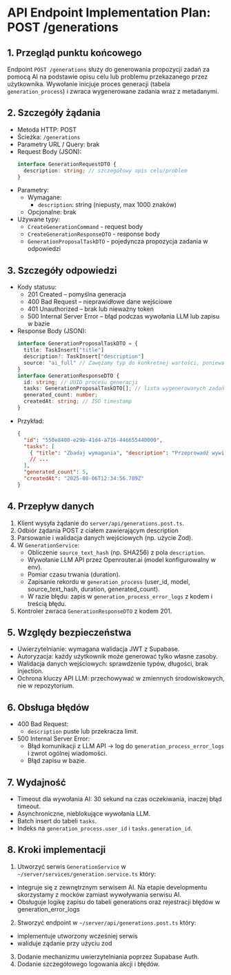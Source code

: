 # API Endpoint Implementation Plan: POST /generations

## 1. Przegląd punktu końcowego
Endpoint `POST /generations` służy do generowania propozycji zadań za pomocą AI na podstawie opisu celu lub problemu przekazanego przez użytkownika. Wywołanie inicjuje proces generacji (tabela `generation_process`) i zwraca wygenerowane zadania wraz z metadanymi.

## 2. Szczegóły żądania
- Metoda HTTP: POST
- Ścieżka: `/generations`
- Parametry URL / Query: brak
- Request Body (JSON):
  ```ts
  interface GenerationRequestDTO {
    description: string; // szczegółowy opis celu/problem
  }
  ```
- Parametry:
  - Wymagane:
    - `description`: string (niepusty, max 1000 znaków)
  - Opcjonalne: brak
- Używane typy:
    - `CreateGenerationCommand` - request body
    - `CreateGenerationResponseDTO` - response body
    - `GenerationProposalTaskDTO` - pojedyncza propozycja zadania w odpowiedzi

## 3. Szczegóły odpowiedzi
- Kody statusu:
  - 201 Created – pomyślna generacja
  - 400 Bad Request – nieprawidłowe dane wejściowe
  - 401 Unauthorized – brak lub nieważny token
  - 500 Internal Server Error – błąd podczas wywołania LLM lub zapisu w bazie
- Response Body (JSON):
  ```ts
  interface GenerationProposalTaskDTO = {
    title: TaskInsert["title"]
    description?: TaskInsert["description"]
    source: "ai_full" // Zawężamy typ do konkretnej wartości, ponieważ AI zawsze generuje z source="ai_full"
  }
  interface GenerationResponseDTO {
    id: string; // UUID procesu generacji
    tasks: GenerationProposalTaskDTO[]; // lista wygenerowanych zadań
    generated_count: number;
    createdAt: string; // ISO timestamp
  }
  ```
- Przykład:
  ```json
  {
    "id": "550e8400-e29b-41d4-a716-446655440000",
    "tasks": [
      { "title": "Zbadaj wymagania", "description": "Przeprowadź wywiad z interesariuszami.", "source": "ai_full" }
      // ...
    ],
    "generated_count": 5,
    "createdAt": "2025-08-06T12:34:56.789Z"
  }
  ```

## 4. Przepływ danych
1. Klient wysyła żądanie do `server/api/generations.post.ts`.
2. Odbiór żądania POST z ciałem zawierającym description
3. Parsowanie i walidacja danych wejściowych (np. użycie Zod).
5. W `GenerationService`:
   - Obliczenie `source_text_hash` (np. SHA256) z pola `description`.
   - Wywołanie LLM API przez Openrouter.ai (model konfigurowalny w env).
   - Pomiar czasu trwania (duration).
   - Zapisanie rekordu w `generation_process` (user_id, model, source_text_hash, duration, generated_count).
   - W razie błędu: zapis w `generation_process_error_logs` z kodem i treścią błędu.
6. Kontroler zwraca `GenerationResponseDTO` z kodem 201.

## 5. Względy bezpieczeństwa
- Uwierzytelnianie: wymagana walidacja JWT z Supabase.
- Autoryzacja: każdy użytkownik może generować tylko własne zasoby.
- Walidacja danych wejściowych: sprawdzenie typów, długości, brak injection.
- Ochrona kluczy API LLM: przechowywać w zmiennych środowiskowych, nie w repozytorium.

## 6. Obsługa błędów
- 400 Bad Request:
  - `description` puste lub przekracza limit.
- 500 Internal Server Error:
  - Błąd komunikacji z LLM API → log do `generation_process_error_logs` i zwrot ogólnej wiadomości.
  - Błąd zapisu w bazie.

## 7. Wydajność
- Timeout dla wywołania AI: 30 sekund na czas oczekiwania, inaczej błąd timeout.
- Asynchroniczne, nieblokujące wywołania LLM.
- Batch insert do tabeli `tasks`.
- Indeks na `generation_process.user_id` i `tasks.generation_id`.

## 8. Kroki implementacji
1. Utworzyć serwis `GenerationService` w `~/server/services/generation.service.ts` który:
  - integruje się z zewnętrznym serwisem AI. Na etapie developmentu skorzystamy z mocków zamiast wywoływania serwisu AI.
  - Obsługuje logikę zapisu do tabeli generations oraz rejestracji błędów w generation_error_logs
2. Stworzyć endpoint w `~/server/api/generations.post.ts` który:
  - implementuje utworzony wcześniej serwis 
  - waliduje ządanie przy użyciu zod
3. Dodanie mechanizmu uwierzytelniania poprzez Supabase Auth.
4. Dodanie szczegółowego logowania akcji i błędów.
